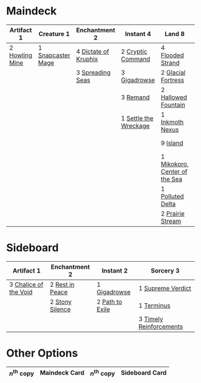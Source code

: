 
# Maindeck

|                                       Artifact 1                                        |                                        Creature 1                                        |                                        Enchantment 2                                        |                                           Instant 4                                            |                                                 Land 8                                                 |                                           Planeswalker 1                                           |                                          Sorcery 6                                          |
|-----------------------------------------------------------------------------------------|------------------------------------------------------------------------------------------|---------------------------------------------------------------------------------------------|------------------------------------------------------------------------------------------------|--------------------------------------------------------------------------------------------------------|----------------------------------------------------------------------------------------------------|---------------------------------------------------------------------------------------------|
|2 [Howling Mine](http://gatherer.wizards.com/Pages/Card/Details.aspx?multiverseid=247316)|1 [Snapcaster Mage](http://gatherer.wizards.com/Pages/Card/Details.aspx?multiverseid=None)|4 [Dictate of Kruphix](http://gatherer.wizards.com/Pages/Card/Details.aspx?multiverseid=None)|2 [Cryptic Command](http://gatherer.wizards.com/Pages/Card/Details.aspx?multiverseid=439438)    |4 [Flooded Strand](http://gatherer.wizards.com/Pages/Card/Details.aspx?multiverseid=None)               |1 [Jace, the Mind Sculptor](http://gatherer.wizards.com/Pages/Card/Details.aspx?multiverseid=382979)|3 [Exhaustion](http://gatherer.wizards.com/Pages/Card/Details.aspx?multiverseid=10527)       |
|                                                                                         |                                                                                          |3 [Spreading Seas](http://gatherer.wizards.com/Pages/Card/Details.aspx?multiverseid=190405)  |3 [Gigadrowse](http://gatherer.wizards.com/Pages/Card/Details.aspx?multiverseid=96864)          |2 [Glacial Fortress](http://gatherer.wizards.com/Pages/Card/Details.aspx?multiverseid=435416)           |                                                                                                    |3 [Part the Waterveil](http://gatherer.wizards.com/Pages/Card/Details.aspx?multiverseid=None)|
|                                                                                         |                                                                                          |                                                                                             |3 [Remand](http://gatherer.wizards.com/Pages/Card/Details.aspx?multiverseid=None)               |2 [Hallowed Fountain](http://gatherer.wizards.com/Pages/Card/Details.aspx?multiverseid=405100)          |                                                                                                    |4 [Serum Visions](http://gatherer.wizards.com/Pages/Card/Details.aspx?multiverseid=None)     |
|                                                                                         |                                                                                          |                                                                                             |1 [Settle the Wreckage](http://gatherer.wizards.com/Pages/Card/Details.aspx?multiverseid=435186)|1 [Inkmoth Nexus](http://gatherer.wizards.com/Pages/Card/Details.aspx?multiverseid=370407)              |                                                                                                    |3 [Temporal Mastery](http://gatherer.wizards.com/Pages/Card/Details.aspx?multiverseid=425879)|
|                                                                                         |                                                                                          |                                                                                             |                                                                                                |9 [Island](http://gatherer.wizards.com/Pages/Card/Details.aspx?multiverseid=439602)                     |                                                                                                    |1 [Terminus](http://gatherer.wizards.com/Pages/Card/Details.aspx?multiverseid=425851)        |
|                                                                                         |                                                                                          |                                                                                             |                                                                                                |1 [Mikokoro, Center of the Sea](http://gatherer.wizards.com/Pages/Card/Details.aspx?multiverseid=442230)|                                                                                                    |4 [Time Warp](http://gatherer.wizards.com/Pages/Card/Details.aspx?multiverseid=None)         |
|                                                                                         |                                                                                          |                                                                                             |                                                                                                |1 [Polluted Delta](http://gatherer.wizards.com/Pages/Card/Details.aspx?multiverseid=None)               |                                                                                                    |                                                                                             |
|                                                                                         |                                                                                          |                                                                                             |                                                                                                |2 [Prairie Stream](http://gatherer.wizards.com/Pages/Card/Details.aspx?multiverseid=None)               |                                                                                                    |                                                                                             |


# Sideboard

|                                           Artifact 1                                           |                                      Enchantment 2                                       |                                       Instant 2                                        |                                            Sorcery 3                                             |
|------------------------------------------------------------------------------------------------|------------------------------------------------------------------------------------------|----------------------------------------------------------------------------------------|--------------------------------------------------------------------------------------------------|
|3 [Chalice of the Void](http://gatherer.wizards.com/Pages/Card/Details.aspx?multiverseid=370411)|2 [Rest in Peace](http://gatherer.wizards.com/Pages/Card/Details.aspx?multiverseid=442021)|1 [Gigadrowse](http://gatherer.wizards.com/Pages/Card/Details.aspx?multiverseid=96864)  |1 [Supreme Verdict](http://gatherer.wizards.com/Pages/Card/Details.aspx?multiverseid=None)        |
|                                                                                                |2 [Stony Silence](http://gatherer.wizards.com/Pages/Card/Details.aspx?multiverseid=425850)|2 [Path to Exile](http://gatherer.wizards.com/Pages/Card/Details.aspx?multiverseid=None)|1 [Terminus](http://gatherer.wizards.com/Pages/Card/Details.aspx?multiverseid=425851)             |
|                                                                                                |                                                                                          |                                                                                        |3 [Timely Reinforcements](http://gatherer.wizards.com/Pages/Card/Details.aspx?multiverseid=220074)|


# Other Options

|*n*<sup>th</sup> copy|Maindeck Card|*n*<sup>th</sup> copy|Sideboard Card|
|---------------------|-------------|---------------------|--------------|

